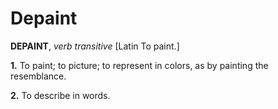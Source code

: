 # Depaint

**DEPAINT**, _verb transitive_ \[Latin To paint.\]

**1.** To paint; to picture; to represent in colors, as by painting the resemblance.

**2.** To describe in words.